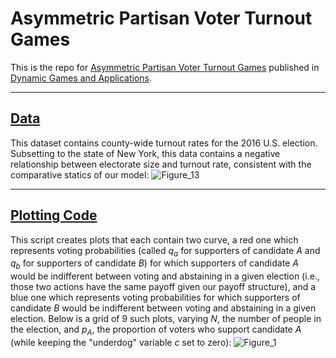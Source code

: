 # Asymmetric Partisan Voter Turnout Games
This is the repo for [Asymmetric Partisan Voter Turnout Games](https://link.springer.com/article/10.1007/s13235-021-00384-1) published in [Dynamic Games and Applications](https://www.springer.com/journal/13235).

---
## [Data](https://github.com/camguage/Asymmetric-Partisan-Voter-Turnout-Games/blob/master/us_pres_elec_16_cty.csv)
This dataset contains county-wide turnout rates for the 2016 U.S. election. Subsetting to the state of New York, this data contains a negative relationship between electorate size and turnout rate, consistent with the comparative statics of our model:
![Figure_13](https://user-images.githubusercontent.com/71299048/145072096-6501a759-db84-4f71-b4ef-6c63043ee9bd.jpeg)

---

## [Plotting Code](https://github.com/camguage/Asymmetric-Partisan-Voter-Turnout-Games/blob/master/Plotting%20Code.R)
This script creates plots that each contain two curve, a red one which represents voting probabilities (called *q<sub>a</sub>* for supporters of candidate *A* and *q<sub>b</sub>* for supporters of candidate *B*) for which supporters of candidate *A* would be indifferent between voting and abstaining in a given election (i.e., those two actions have the same payoff given our payoff structure), and a blue one which represents voting probabilities for which supporters of candidate *B* would be indifferent between voting and abstaining in a given election. Below is a grid of 9 such plots, varying *N*, the number of people in the election, and *p<sub>A</sub>*, the proportion of voters who support candidate *A* (while keeping the "underdog" variable *c* set to zero):
![Figure_1](https://user-images.githubusercontent.com/71299048/145077943-ee41ca34-cfd2-4dcf-b3c2-09c60af6284e.jpg)

